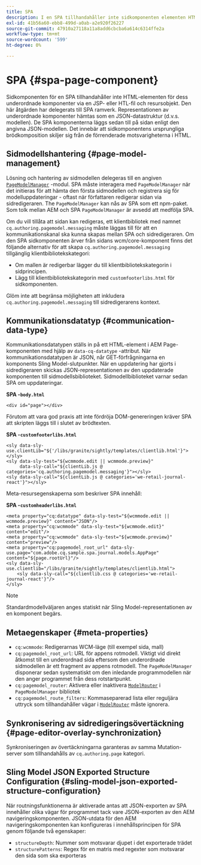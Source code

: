 ```yaml
---
title: SPA
description: I en SPA tillhandahåller inte sidkomponenten elementen HTML i de underordnade komponenterna, utan delegerar i stället detta till det SPA ramverket. Det här dokumentet förklarar hur det gör sidkomponenten i ett SPA unik.
exl-id: 41b56a60-ebb8-499d-a0ab-a2e920f26227
source-git-commit: 47910a27118a11a8add6cbcba6a614c6314ffe2a
workflow-type: tm+mt
source-wordcount: '599'
ht-degree: 0%

---
```


# SPA {#spa-page-component}

Sidkomponenten för en SPA tillhandahåller inte HTML-elementen för dess underordnade komponenter via en JSP- eller HTL-fil och resursobjekt. Den här åtgärden har delegerats till SPA ramverk. Representationen av underordnade komponenter hämtas som en JSON-datastruktur (d.v.s. modellen). De SPA komponenterna läggs sedan till på sidan enligt den angivna JSON-modellen. Det innebär att sidkomponentens ursprungliga brödkomposition skiljer sig från de förrenderade motsvarigheterna i HTML.

## Sidmodellshantering {#page-model-management}

Lösning och hantering av sidmodellen delegeras till en angiven [`PageModelManager`](blueprint.md#pagemodelmanager) -modul. SPA måste interagera med `PageModelManager` när det initieras för att hämta den första sidmodellen och registrera sig för modelluppdateringar - oftast när författaren redigerar sidan via sidredigeraren. The `PageModelManager` kan nås av SPA som ett npm-paket. Som tolk mellan AEM och SPA `PageModelManager` är avsedd att medfölja SPA.

Om du vill tillåta att sidan kan redigeras, ett klientbibliotek med namnet `cq.authoring.pagemodel.messaging` måste läggas till för att en kommunikationskanal ska kunna skapas mellan SPA och sidredigeraren. Om den SPA sidkomponenten ärver från sidans wcm/core-komponent finns det följande alternativ för att skapa `cq.authoring.pagemodel.messaging` tillgänglig klientbibliotekskategori:

* Om mallen är redigerbar lägger du till klientbibliotekskategorin i sidprincipen.
* Lägg till klientbibliotekskategorin med `customfooterlibs.html` för sidkomponenten.

Glöm inte att begränsa möjligheten att inkludera `cq.authoring.pagemodel.messaging` till sidredigerarens kontext.

## Kommunikationsdatatyp {#communication-data-type}

Kommunikationsdatatypen ställs in på ett HTML-element i AEM Page-komponenten med hjälp av `data-cq-datatype` -attribut. När kommunikationsdatatypen är JSON, når GET-förfrågningarna en komponents Sling Model-slutpunkter. När en uppdatering har gjorts i sidredigeraren skickas JSON-representationen av den uppdaterade komponenten till sidmodellsbiblioteket. Sidmodellbiblioteket varnar sedan SPA om uppdateringar.

**SPA -`body.html`**

```
<div id="page"></div>
```

Förutom att vara god praxis att inte fördröja DOM-genereringen kräver SPA att skripten läggs till i slutet av brödtexten.

**SPA -`customfooterlibs.html`**

```
<sly data-sly-use.clientLib="${'/libs/granite/sightly/templates/clientlib.html'}"></sly>
<sly data-sly-test="${wcmmode.edit || wcmmode.preview}"
     data-sly-call="${clientLib.js @ categories='cq.authoring.pagemodel.messaging'}"></sly>
<sly data-sly-call="${clientLib.js @ categories='we-retail-journal-react'}"></sly>
```

Meta-resursegenskaperna som beskriver SPA innehåll:

**SPA -`customheaderlibs.html`**

```
<meta property="cq:datatype" data-sly-test="${wcmmode.edit || wcmmode.preview}" content="JSON"/>
<meta property="cq:wcmmode" data-sly-test="${wcmmode.edit}" content="edit"/>
<meta property="cq:wcmmode" data-sly-test="${wcmmode.preview}" content="preview"/>
<meta property="cq:pagemodel_root_url" data-sly-use.page="com.adobe.cq.sample.spa.journal.models.AppPage" content="${page.rootUrl}"/>
<sly data-sly-use.clientlib="/libs/granite/sightly/templates/clientlib.html">
    <sly data-sly-call="${clientlib.css @ categories='we-retail-journal-react'}"/>
</sly>
```

>[!NOTE]
>
>Standardmodellväljaren anges statiskt när Sling Model-representationen av en komponent begärs.

## Metaegenskaper {#meta-properties}

* `cq:wcmmode`: Redigerarnas WCM-läge (till exempel sida, mall)
* `cq:pagemodel_root_url`: URL för appens rotmodell. Viktigt vid direkt åtkomst till en underordnad sida eftersom den underordnade sidmodellen är ett fragment av appens rotmodell. The `PageModelManager` disponerar sedan systematiskt om den inledande programmodellen när den anger programmet från dess rotstartpunkt.
* `cq:pagemodel_router`: Aktivera eller inaktivera [`ModelRouter`](routing.md) i `PageModelManager` bibliotek
* `cq:pagemodel_route_filters`: Kommaseparerad lista eller reguljära uttryck som tillhandahåller vägar i [`ModelRouter`](routing.md) måste ignorera.

## Synkronisering av sidredigeringsövertäckning {#page-editor-overlay-synchronization}

Synkroniseringen av övertäckningarna garanteras av samma Mutation-server som tillhandahålls av `cq.authoring.page` kategori.

## Sling Model JSON Exported Structure Configuration {#sling-model-json-exported-structure-configuration}

När routningsfunktionerna är aktiverade antas att JSON-exporten av SPA innehåller olika vägar för programmet tack vare JSON-exporten av den AEM navigeringskomponenten. JSON-utdata för den AEM navigeringskomponenten kan konfigureras i innehållsprincipen för SPA genom följande två egenskaper:

* `structureDepth`: Nummer som motsvarar djupet i det exporterade trädet
* `structurePatterns`: Regex för en matris med regexter som motsvarar den sida som ska exporteras
